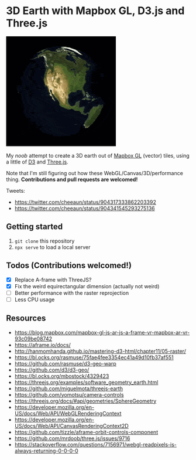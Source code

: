 3D Earth with Mapbox GL, D3.js and Three.js
===

![](3d-earth.gif)

My *noob* attempt to create a 3D earth out of [Mapbox GL](https://www.mapbox.com/mapbox-gl-js/api/) (vector) tiles, using a little of [D3](https://d3js.org/) and [Three.js](https://threejs.org/).

Note that I'm still figuring out how these WebGL/Canvas/3D/performance thing. **Contributions and pull requests are welcomed!**

Tweets:

- https://twitter.com/cheeaun/status/904317333862203392
- https://twitter.com/cheeaun/status/904341545293275136

Getting started
---

1. `git clone` this repository
2. `npx serve` to load a local server

Todos (Contributions welcomed!)
---

- [x] Replace A-frame with ThreeJS?
- [x] Fix the weird equirectangular dimension (actually not weird)
- [ ] Better performance with the raster reprojection
- [ ] Less CPU usage

Resources
---

- https://blog.mapbox.com/mapbox-gl-js-ar-js-a-frame-vr-mapbox-ar-vr-93c09be08742
- https://aframe.io/docs/
- http://hanmomhanda.github.io/mastering-d3-html/chapter11/05-raster/
- https://bl.ocks.org/rasmuse/75fae4fee3354ec41a49d10fb37af551
- https://github.com/rasmuse/d3-geo-warp
- https://github.com/d3/d3-geo/
- https://bl.ocks.org/mbostock/4329423
- https://threejs.org/examples/software_geometry_earth.html
- https://github.com/miguelmota/threejs-earth
- https://github.com/yomotsu/camera-controls
- https://threejs.org/docs/#api/geometries/SphereGeometry
- https://developer.mozilla.org/en-US/docs/Web/API/WebGLRenderingContext
- https://developer.mozilla.org/en-US/docs/Web/API/CanvasRenderingContext2D
- https://github.com/tizzle/aframe-orbit-controls-component
- https://github.com/mrdoob/three.js/issues/9716
- https://stackoverflow.com/questions/7156971/webgl-readpixels-is-always-returning-0-0-0-0
